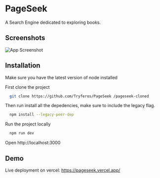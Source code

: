 
# PageSeek

A Search Engine dedicated to exploring books.



## Screenshots

![App Screenshot](https://img001.prntscr.com/file/img001/YOvR_u7xSZOJGaO_KbfWtg.png)


## Installation

Make sure you have the latest version of node installed

First clone the project

```bash
  git clone https://github.com/Tryferos/PageSeek /pageseek-cloned
```
Then run install all the depedencies, make sure to include the legacy flag.

```bash
  npm install --legacy-peer-dep
```

Run the project locally

```bash
  npm run dev
```

Open http://localhost:3000

## Demo

Live deployment on vercel: https://pageseek.vercel.app/

